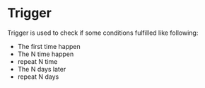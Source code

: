 # Trigger
Trigger is used to check if some conditions fulfilled like following:
- The first time happen
- The N time happen
- repeat N time
- The N days later
- repeat N days
